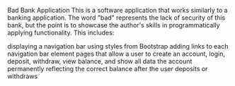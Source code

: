 Bad Bank Application
This is a software application that works similarly to a banking application. The word "bad" represents the lack of security of this bank, but the point is to showcase the author's skills in programmatically applying functionality. This includes:

displaying a navigation bar using styles from Bootstrap
adding links to each navigation bar element
pages that allow a user to create an account, login, deposit, withdraw, view balance, and show all data
the account permanently reflecting the correct balance after the user deposits or withdraws


